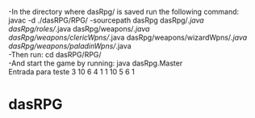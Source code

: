 -In the directory where dasRpg/ is saved run the following command:<br>
javac -d ./dasRPG/RPG/ -sourcepath dasRpg dasRpg/*.java dasRpg/roles/*.java dasRpg/weapons/*.java dasRpg/weapons/clericWpns/*.java dasRpg/weapons/wizardWpns/*.java dasRpg/weapons/paladinWpns/*.java
<br>
-Then run:
cd dasRPG/RPG/
<br>
-And start the game by running:
java dasRpg.Master
<br>
Entrada para teste
3 10 6 4 1
1 10 5 6 1
# dasRPG
